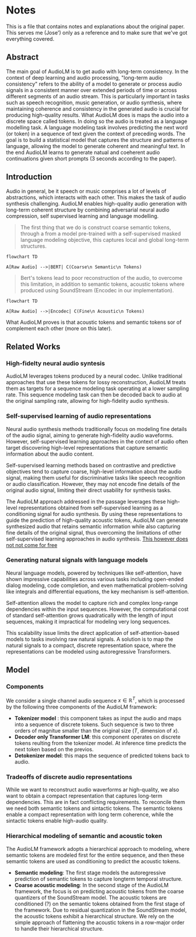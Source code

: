 # Notes

This is a file that contains notes and explanations about the original paper.
This serves me (Jose') only as a reference and to make sure that we've got everything covered.

## Abstract

The main goal of AudioLM is to get audio with long-term consistency.
In the context of deep learning and audio processing, "long-term audio consistency" refers to the ability of a model to generate or process audio signals in a consistent manner over extended periods of time or across different segments of an audio stream.
This is particularly important in tasks such as speech recognition, music generation, or audio synthesis, where maintaining coherence and consistency in the generated audio is crucial for producing high-quality results.
What AudioLM does is maps the audio into a discrete space called tokens.
In doing so the audio is treated as a language modelling task.
A language modeling task involves predicting the next word (or token) in a sequence of text given the context of preceding words.
The goal is to build a statistical model that captures the structure and patterns of language, allowing the model to generate coherent and meaningful text.
In the end AudioLM learns to generate natual and coeherent audio continuations given short prompts (3 seconds according to the paper).

## Introduction

Audio in general, be it speech or music comprises a lot of levels of abstractions, which interacts with each other.
This makes the task of audio synthesis challenging.
AudioLM enables high-quality audio generation with long-term coherent structure by combining adversarial neural audio compression, self supervised learning and language modelling.

> The first thing that we do is construct coarse semantic tokens, through a from a model pre-trained with a self-supervised masked language modeling objective, this captures local and global long-term structures.

```mermaid
flowchart TD

A[Raw Audio] -->|BERT| C(Coarse\n Semantic\n Tokens)

```

> Bert's tokens lead to poor reconstruction of the audio, to overcome this limitation, in addition to semantic tokens, acoustic tokens where produced using SoundStream (Encodec in our implementation).

```mermaid
flowchart TD

A[Raw Audio] -->|Encodec| C(Fine\n Acoustic\n Tokens)

```

What AudioLM proves is that acoustic tokens and semantic tokens sor of complement each other (more on this later).

## Related Works

### High-fidelty neural audio syntesis

AudioLM leverages tokens produced by a neural codec.
Unlike traditional approaches that use these tokens for lossy reconstruction, AudioLM treats them as targets for a sequence modeling task operating at a lower sampling rate.
This sequence modeling task can then be decoded back to audio at the original sampling rate, allowing for high-fidelity audio synthesis.

### Self-supervised learning of audio representations

Neural audio synthesis methods traditionally focus on modeling fine details of the audio signal, aiming to generate high-fidelity audio waveforms.
However, self-supervised learning approaches in the context of audio often target discovering high-level representations that capture semantic information about the audio content.

Self-supervised learning methods based on contrastive and predictive objectives tend to capture coarse, high-level information about the audio signal, making them useful for discriminative tasks like speech recognition or audio classification. However, they may not encode fine details of the original audio signal, limiting their direct usability for synthesis tasks.

The AudioLM approach addressed in the passage leverages these high-level representations obtained from self-supervised learning as a conditioning signal for audio synthesis. By using these representations to guide the prediction of high-quality acoustic tokens, AudioLM can generate synthesized audio that retains semantic information while also capturing fine details of the original signal, thus overcoming the limitations of other self-supervised learning approaches in audio synthesis.
[This however does not not come for free](#tradeoffs-of-discrete-audio-representations)

### Generating natural signals with language models

Neural language models, powered by techniques like self-attention, have shown impressive capabilities across various tasks including open-ended dialog modeling, code completion, and even mathematical problem-solving like integrals and differential equations, the key mechanism is self-attention.

Self-attention allows the model to capture rich and complex long-range dependencies within the input sequences.
However, the computational cost of standard self-attention grows quadratically with the length of input sequences, making it impractical for modeling very long sequences.

This scalability issue limits the direct application of self-attention-based models to tasks involving raw natural signals.
A solution is to map the natural signals to a compact, discrete representation space, where the representations can be modeled using autoregressive Transformers.

## Model

### Components

We consider a single channel audio sequence $x\in\mathbb{R}^T$,
which is processed by the following three components of the AudioLM
framework:

- **Tokenizer model** : this component takes as input the audio and maps into a sequence of discrete tokens. Such sequence is two to three orders of magnitue smaller than the original size ($T$, dimension of $x$).
- **Decoder only Transformer LM**: this component operates on discrete tokens reulting from the tokenizer model. At inference time predicts the next token based on the previos.
- **Detokenizer model**: this maps the sequence of predicted tokens back to audio.

### Tradeoffs of discrete audio representations

While we want to reconstruct audio waverforms ar high-quality, we also want to obtain a compact representation that captures long-term dependencies.
This are in fact conflicting requirements.
To reconcile them we need both semantic tokens and sintactic tokens.
The semantic tokens enable a compact representation with long term coherence, while the sintactic tokens enable high-audio quality.

### Hierarchical modeling of semantic and acoustic token

The AudioLM framework adopts a hierarchical approach to modeling, where semantic tokens are modeled first for the entire sequence, and then these semantic tokens are used as conditioning to predict the acoustic tokens.

- **Semantic modeling**: The first stage models the autoregressive prediction of semantic tokens to capture longterm temporal structure.
- **Coarse acoustic modeling**: In the second stage of the AudioLM framework, the focus is on predicting acoustic tokens from the coarse quantizers of the SoundStream model. The acoustic tokens are conditioned (?) on the semantic tokens obtained from the first stage of the framework. Due to residual quantization in the SoundStream model, the acoustic tokens exhibit a hierarchical structure. We rely
on the simple approach of flattening the acoustic tokens
in a row-major order to handle their hierarchical structure.
